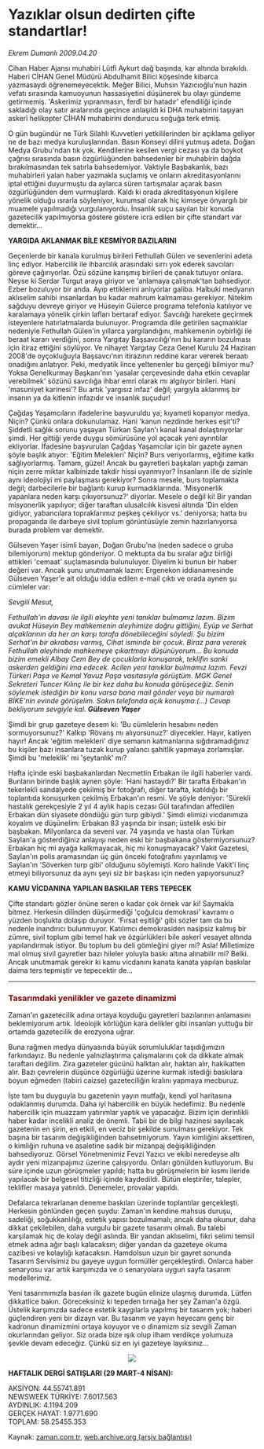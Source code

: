 # Yazıklar olsun dedirten çifte standartlar!

*Ekrem Dumanlı 2009.04.20*

<td class="columnist-detail">
<p>Cihan Haber Ajansı muhabiri Lütfi Aykurt dağ başında, kar altında bırakıldı. Haberi CİHAN Genel Müdürü Abdulhamit Bilici köşesinde kibarca yazmasaydı öğrenemeyecektik. Meğer Bilici, Muhsin Yazıcıoğlu'nun hazin vefatı sırasında kamuoyunun hassasiyetini düşünerek bu olayı gündeme getirmemiş. 'Askerimiz yıpranmasın, ferdî bir hatadır' efendiliği içinde sakladığı olay satır aralarında geçince anlaşıldı ki DHA muhabirini taşıyan askerî helikopter CİHAN muhabirini dondurucu soğuğa terk etmiş.</p>
<p>
<div id="haberMetinDiv">
<p>O gün bugündür ne Türk Silahlı Kuvvetleri yetkililerinden bir açıklama geliyor ne de bazı medya kuruluşlarından. Basın Konseyi dilini yutmuş adeta. Doğan Medya Grubu'ndan tık yok. Kendilerine kesilen vergi cezası ya da boykot çağrısı sırasında basın özgürlüğünden bahsedenler bir muhabirin dağda bırakılmasından tek satırla bahsedemiyor. Vaktiyle Başbakanlık, bazı muhabirleri yalan haber yazmakla suçlamış ve onların akreditasyonlarını iptal ettiğini duyurmuştu da aylarca süren tartışmalar açarak basın özgürlüğünden dem vurmuşlardı. Kaldı ki orada akreditasyonun kişilere yönelik olduğu ısrarla söyleniyor, kurumsal olarak hiç kimseye önyargılı bir muamele yapılmadığı vurgulanıyordu. İnsanlık suçu sayılan bir konuda gazetecilik yapılmıyorsa göstere göstere icra edilen bir çifte standart var demektir... 
<b><p>YARGIDA AKLANMAK BİLE KESMİYOR BAZILARINI</p></b>
<p>Geçenlerde bir kanala kurulmuş birileri Fethullah Gülen ve sevenlerini adeta linç ediyor. Habercilik ile ihbarcılık arasındaki sırrı yok ederek savcıları göreve çağırıyorlar. Özü sözüne karışmış birileri de çanak tutuyor onlara. Neyse ki Serdar Turgut araya giriyor ve 'anlamaya çalışmak'tan bahsediyor. Ezber bozuluyor bir anda. Ayıp ettiklerini anlıyorlar galiba. Halbuki medyanın aklıselim sahibi insanlardan bu kadar mahrum kalmaması gerekiyor. Nitekim sağduyu devreye giriyor ve Hüseyin Gülerce programa telefonla katılıyor ve karalamaya yönelik çirkin lafları bertaraf ediyor. Savcılığı harekete geçirmek isteyenlere hatırlatmalarda bulunuyor. Programda dile getirilen saçmalıklar nedeniyle Fethullah Gülen'in yıllarca yargılandığını, mahkemenin oybirliği ile beraat kararı verdiğini, sonra Yargıtay Başsavcılığı'nın bu kararın bozulması için itiraz ettiğini söylüyor. Ve nihayet Yargıtay Ceza Genel Kurulu 24 Haziran 2008'de oyçokluğuyla Başsavcı'nın itirazının reddine karar vererek beraatı onadığını anlatıyor. Peki, medyatik lince yeltenenler bu gerçeği bilmiyor mu? Yoksa Genelkurmay Başkanı'nın 'yasalar çerçevesinde daha etkin cevaplar verebilmek' sözünü savcılığa ihbar emri olarak mı algılıyor birileri. Hani 'masuniyet karinesi'? Bu artık 'yargısız infaz' değil; yargıyla aklanmış bir insanın ya da kitlenin infazıdır ve insanlık suçudur! 
<p> Çağdaş Yaşamcıların ifadelerine başvuruldu ya; kıyameti koparıyor medya. Niçin? Çünkü onlara dokunulamaz. Hani 'kanun nezdinde herkes eşit'ti? Şiddetli sağlık sorunu yaşayan Türkan Saylan'ı kanal kanal dolaştırıyorlar şimdi. Her gittiği yerde duygu sömürüsüne yol açacak yeni ayrıntılar ekliyorlar. İfadesine başvurulan Çağdaş Yaşamcılar için bir gazete aynen şöyle başlık atıyor: 'Eğitim Melekleri' Niçin? Burs veriyorlarmış, eğitime katkı sağlıyorlarmış. Tamam, güzel! Ancak bu gayretleri başkaları yaptığı zaman niçin zerre miktar kalbinizde takdir hissi uyanmıyor? İnsanların ille de sizinle aynı ideolojiyi mi paylaşması gerekiyor? Sonra mesele, burs toplamakta değil; darbecilerle bir bağlantı kurup kurmadıklarında. 'Misyonerlik yapanlara neden karşı çıkıyorsunuz?' diyorlar. Mesele o değil ki! Bir yandan misyonerlik yapılıyor; diğer taraftan ulusalcılık kisvesi altında 'Din elden gidiyor, yabancılara topraklarımız peşkeş çekiliyor vs.' deniyorsa; hatta bu propaganda ile darbeye sivil toplum görüntüsüyle zemin hazırlanıyorsa burada problem var demektir. 
<p>Gülseven Yaşer isimli bayan, Doğan Grubu'na (neden sadece o gruba bilemiyorum) mektup gönderiyor. O mektupta da bu sıralar ağız birliği ettikleri 'cemaat' suçlamasında bulunuluyor. Diyelim ki bunun bir haber değeri var. Ancak şunu unutmamak lazım: Ergenekon iddianamesinde Gülseven Yaşer'e ait olduğu iddia edilen e-mail çıktı ve orada aynen şu cümleler var: 
<i><p>Sevgili Mesut, 
<p>Fethullah'ın davası ile ilgili aleyhte yeni tanıklar bulmamız lazım. Bizim avukat Hüseyin Bey mahkemenin aleyhimize doğru gittiğini, Eyüp ve Serhat alçaklarının da her an karşı tarafa dönebileceğini söyledi. Şu bizim Serhat'ın bir akrabası varmış, Cihat isminde bir çocuk. Biraz para vererek Fethullah aleyhinde mahkemeye çıkartmayı düşünüyorum... Bu konuda bizim emekli Albay Cem Bey de çocuklarla konuşarak, teklifin sanki askerden geldiğini ima edecek. Acilen yeni tanıklar bulmamız lazım. Fevzi Türkeri Paşa ve Kemal Yavuz Paşa vasıtasıyla görüştüm. MGK Genel Sekreteri Tuncer Kılınç ile bir kez daha bu konuda görüşeceğiz. Senin söylemek istediğin bir konu varsa bana mail gönder veya bir numaralı BİKE'nin evinde görüşelim. Sakın telefonda açık konuşma.(...) Cevap bekliyorum sevgiyle kal. <b>Gülseven Yaşer</b></p></p></i>
<p>Şimdi bir grup gazeteye desem ki: 'Bu cümlelerin hesabını neden sormuyorsunuz?' Kalkıp 'Rövanş mı alıyorsunuz?' diyecekler. Hayır, katiyen hayır! Ancak 'eğitim melekleri' diye semanın katmanlarına sığdıramadığınız bu kişiler bazı insanlara tuzak kurup yalancı şahitlik yapmaya zorlamışlar. Şimdi bu 'meleklik' mi 'şeytanlık' mı? 
<p>Hafta içinde eski başbakanlardan Necmettin Erbakan ile ilgili haberler vardı. Bunların birinde başlık aynen şöyle: 'Hani hastaydı?' Bir tarafta Erbakan'ın tekerlekli sandalyede çekilmiş bir fotoğrafı, diğer tarafta, katıldığı bir toplantıda konuşurken çekilmiş Erbakan'ın resmi. Ve şöyle deniyor: 'Sürekli hastalık gerekçesiyle 2 yıl 4 aylık hapis cezası Gül tarafından affedilen Erbakan dün siyasete döndüğü gün turp gibiydi.' Şimdi elimizi vicdanımıza koyalım ve düşünelim: Erbakan 83 yaşında bir insan; üstelik eski bir başbakan. Milyonlarca da seveni var. 74 yaşında ve hasta olan Türkan Saylan'a gösterdiğiniz anlayışı neden eski bir başbakana göstermiyorsunuz? Erbakan hiç mi ayağa kalkmayacak, hiç mi konuşmayacak? Vakit Gazetesi, Saylan'ın polis aramasından üç gün önceki fotoğrafını yayınlamış ve Saylan'ın 'Söverken turp gibi' olduğunu söylemişti. Koro halinde Vakit'i linç etmeyi biliyorsunuz da aynı şeyi siz bir başkası için neden yapıyorsunuz? 
<b><p>KAMU VİCDANINA YAPILAN BASKILAR TERS TEPECEK</p></b>
<p>Çifte standartı gözler önüne seren o kadar çok örnek var ki! Saymakla bitmez. Herkesin dilinden düşürmediği 'çoğulcu demokrasi' kavramı o yüzden boşlukta dolaşıp duruyor. 'Fırsat eşitliği' gibi sözler tam da bu nedenle inandırıcı bulunmuyor. Katılımcı demokrasiden nasipsiz kalmış bir zümre, sivil toplum gibi temel hak ve özgürlükleri bile askerî vesayet altında yapılandırmak istiyor. Bu toplum bu deli gömleğini giyer mi? Asla! Milletimize mal olmuş sivil gayretler bazı hileler yoluyla baskı altına alınabilir mi? Belki. Ancak unutmamak gerekir ki kamu vicdanını kanata kanata yapılan baskılar daima ters tepmiştir ve tepecektir de...
<p>
<hr/>
<p><h3><font color="#800000">Tasarımdaki yenilikler ve gazete dinamizmi</font></h3>
<p>Zaman'ın gazetecilik adına ortaya koyduğu gayretleri bazılarının anlamasını beklemiyorum artık. İdeolojik körlüğün kara delikler gibi insanları yuttuğu bir ortamda gazetecilik de erozyona uğrar.
<p>Buna rağmen medya dünyasında büyük sorumluluklar taşıdığımızın farkındayız. Bu nedenle yalnızlaştırma çalışmalarını çok da dikkate almak taraftarı değilim. Zira gazeteler gücünü halktan alır, haktan alır, hakikatten alır. Bazı çevrelerin düşünce özgürlüğü üzerine kurmak istediği baskılara boyun eğmeden (tabiri caizse) gazeteciliğin kralını yapmaya mecburuz.
<p>İşte tam bu duyguyla bu gazetenin yayın mutfağı, kendi yol haritasına odaklanmış durumda. Daha iyi habercilik en büyük hedefimiz. Bu nedenle habercilik için muazzam yatırımlar yaptık ve yapacağız. Bizim için derinlikli haber kadar incelikli analiz de önemli. Tabii bir de bilgi hazinesi sayılacak gazetenin en şirin, en etkili, en veciz bir şekilde sunulması gerekiyor. Tek başına bir tasarım değişikliğinden bahsetmiyorum. Yayın kimliğini aksettiren, o kimliğin ruhuna ve asaletine sadık bir mizanpaj değişikliğinden bahsediyoruz. Görsel Yönetmenimiz Fevzi Yazıcı ve ekibi neredeyse altı aydır yeni mizanpajımız üzerine çalışıyordu. Onları gönülden kutluyorum. Bu süre içinde uzun görüşmeler yapıldı; hatta bu görüşmelerin bir kısmı ileride yapılacak bir belgesel titizliği içinde kaydedildi. Bütün eleştiriler, talepler, teklifler masaya yatırıldı. Denemeler, provalar yapıldı. 
<p>Defalarca tekrarlanan deneme baskıları üzerinde toplantılar gerçekleşti. Herkesin gönlünden geçen şuydu: Zaman'ın kendine mahsus duruşu, sadeliği, soğukkanlılığı, estetik yapısı bozulmamalı; ancak daha okunur, daha dikkat çekilebilen, daha vurgulu bir gazete tasarımı olmalı. Bu talebi karşılamak hiç de kolay değil aslında. Bir yandan aklıselimi, fikri selimi temsil etmek adına ağır başlı kalacaksın; diğer yandan da gazeteye okuma cazibesi ve kolaylığı katacaksın. Hamdolsun uzun bir gayret sonunda Tasarım Servisimiz bu gayeye uygun formüller gerçekleştirdi. Onlarca haber senaryosu var artık karşımızda ve o senaryolara uygun sayfa tasarım modellerimiz. 
<p>Yeni tasarımımızla basılan ilk gazete bugün elinize ulaşmış durumda. Lütfen dikkatlice bakın. Göreceksiniz ki tepeden tırnağa her şey Zaman'a özgü. Üstelik karşımızda sadece estetik kaygılarla yapılmış bir tasarım yok; haberi güçlendiren yeni bir dizayn var. Bu tasarım ve yayın heyecanı genç bir kadronun dinamizmini ortaya koyuyor ve o dinamizm siz sevgili Zaman okurlarından geliyor. Siz orada bize ışık olup ilham verdikçe yolumuza şevkle devam edeceğiz. Çünkü siz en iyi gazeteye layıksınız...
<p>
<p align="center"><img border="0" src="http://web.archive.org/web/20110107181446im_/http://medya.zaman.com.tr/2009/04/20/tiraj.gif"/>
<b><p>HAFTALIK DERGİ SATIŞLARI (29 MART-4 NİSAN): </p></b>
<p>AKSİYON: 44.55741.891 
<br/>
NEWSWEEK TÜRKİYE: 7.6017.563 <br/>
AYDINLIK: 4.1194.209 
<br/>
GERÇEK HAYAT: 1.9771.690 
<br/>
TOPLAM: 58.25455.353</p></p></p></p></p></p></p></p></p></p></p></p></p></p></p></p></p></div>
</p>
<a href="http://web.archive.org/web/20110107181446/mailto:e.dumanli@zaman.com.tr">
</a></td>

Kaynak: [zaman.com.tr](http://zaman.com.tr/yazar.do?yazino=839394), [web.archive.org (arşiv bağlantısı)](http://web.archive.org/web/20110107181446/http://www.zaman.com.tr/yazar.do?yazino=839394)
